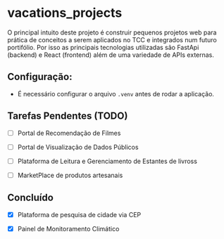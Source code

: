 # vacations_projects

O principal intuito deste projeto é construir pequenos projetos web para prática de conceitos a serem aplicados no TCC e integrados num futuro portifólio. 
Por isso as principais tecnologias utilizadas são FastApi (backend) e React (frontend) além de uma variedade de APIs externas.
## Configuração: 
- É necessário configurar o arquivo `.venv` antes de rodar a aplicação.

## Tarefas Pendentes (TODO)

- [ ] Portal de Recomendação de Filmes
- [ ] Portal de Visualização de Dados Públicos
- [ ] Plataforma de Leitura e Gerenciamento de Estantes de livross
- [ ] MarketPlace de produtos artesanais


## Concluído

- [x] Plataforma de pesquisa de cidade via CEP
- [x] Painel de Monitoramento Climático


